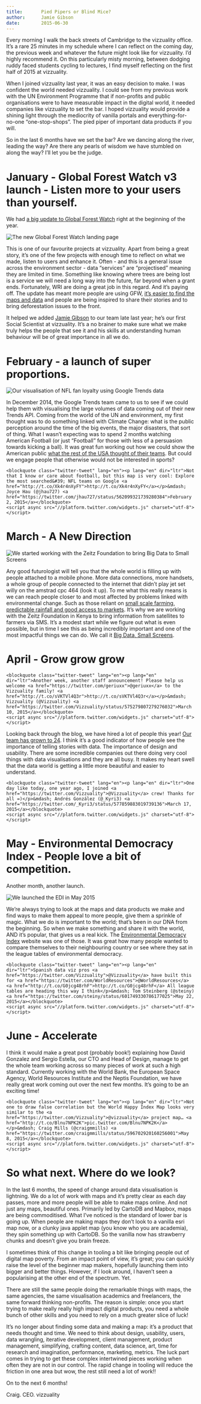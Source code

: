 ```yaml
---
title:       Pied Pipers or Blind Mice?
author:      Jamie Gibson
date:        2015-06-30
---
```


Every morning I walk the back streets of Cambridge to the vizzuality office. It’s a rare 25 minutes in my schedule where I can reflect on the coming day, the previous week and whatever the future might look like for vizzuality. I’d highly recommend it. On this particularly misty morning, between dodging ruddy faced students cycling to lectures, I find myself reflecting on the first half of 2015 at vizzuality.

When I joined vizzuality last year, it was an easy decision to make. I was confident the world needed vizzuality. I could see from my previous work with the UN Environment Programme that if non-profits and public organisations were to have measurable impact in the digital world, it needed companies like vizzuality to set the bar. I hoped vizzuality would provide a shining light through the mediocrity of vanilla portals and everything-for-no-one “one-stop-shops”. The pied piper of important data products if you will.

So in the last 6 months have we set the bar? Are we dancing along the river, leading the way? Are there any pearls of wisdom we have stumbled on along the way? I’ll let you be the judge. 

# January - Global Forest Watch v3 launch - Listen more to your users than yourself.

We had <a href="http://bit.ly/1C0LPwZ">a big update to Global Forest Watch</a> right at the beginning of the year.

![The new Global Forest Watch landing page](/assets/images/posts/51_a.png)

This is one of our favourite projects at vizzuality. Apart from being a great story, it’s one of the few projects with enough time to reflect on what we made, listen to users and enhance it. Often - and this is a general issue across the environment sector - data “services” are “projectised” meaning they are limited in time. Something like knowing where trees are being lost is a service we will need a long way into the future, far beyond when a grant ends. Fortunately, WRI are doing a great job in this regard. And it’s paying off. The update has meant more people are using GFW, <a href="http://bit.ly/1BPWz4x">it’s easier to find the maps and data</a> and people are being inspired to share their stories and to bring deforestation issues to the front. 

It helped we added <a href="www.vizzuality.com/about/jamie-gibson">Jamie Gibson</a> to our team late last year; he’s our first Social Scientist at vizzuality. It’s a no brainer to make sure what we make truly helps the people that see it and his skills at understanding human behaviour will be of great importance in all we do.

# February - a launch of super proportions.

![Our visualisation of NFL fan loyalty using Google Trends data](/assets/images/projects/GoogleTrends-high1.jpg)

In December 2014, the Google Trends team came to us to see if we could help them with visualising the large volumes of data coming out of their new Trends API. Coming from the world of the UN and environment, my first thought was to do something linked with Climate Change: what is the public perception around the time of the big events, the major disasters, that sort of thing. What I wasn’t expecting was to spend 2 months watching American Football (or just “Football” for those with less of a persuasion towards kicking a ball). It was great fun working out how we could show the American public <a href="http://bit.ly/1Kqzfco">what the rest of the USA thought of their teams</a>. But could we engage people that otherwise would not be interested in sports?

```
<blockquote class="twitter-tweet" lang="en"><p lang="en" dir="ltr">Not that I know or care about football, but this map is very cool: Explore the most searched&#39; NFL teams on Google <a href="http://t.co/Xk4r4nXyFY">http://t.co/Xk4r4nXyFY</a></p>&mdash; Joyce Hau (@jhau727) <a href="https://twitter.com/jhau727/status/562099321739280384">February 2, 2015</a></blockquote>
<script async src="//platform.twitter.com/widgets.js" charset="utf-8"></script>
```

# March - A New Direction

![We started working with the Zeitz Foundation to bring Big Data to Small Screens](/assets/images/posts/69_a.jpg)

Any good futurologist will tell you that the whole world is filling up with people attached to a mobile phone. More data connections, more handsets, a whole group of people connected to the internet that didn’t play jet set willy on the amstrad cpc 464 (look it up). To me what this really means is we can reach people closer to and most affected by problems linked with environmental change. Such as those reliant on <a href="http://bit.ly/ThoughtforFood">small scale farming, predictable rainfall and good access to markets</a>. It’s why we are working with the Zeitz Foundation in Kenya to bring information from satellites to farmers via SMS. It’s a modest start while we figure out what is even possible, but in time I see this as being incredibly important and one of the most impactful things we can do. We call it <a href="http://bit.ly/1NyZMHz">Big Data, Small Screens</a>.

# April - Grow grow grow

```
<blockquote class="twitter-tweet" lang="en"><p lang="en" dir="ltr">Another week, another staff announcement! Please help us welcome <a href="https://twitter.com/geriuxx">@geriuxx</a> to the Vizzuality family! <a href="http://t.co/sVKTVl4Q3r">http://t.co/sVKTVl4Q3r</a></p>&mdash; Vizzuality (@Vizzuality) <a href="https://twitter.com/Vizzuality/status/575279807279276032">March 10, 2015</a></blockquote>
<script async src="//platform.twitter.com/widgets.js" charset="utf-8"></script>
```
Looking back through the blog, we have hired a lot of people this year! <a href="http://bit.ly/1em3h83">Our team has grown to 24</a>. I think it’s a good indicator of how people see the importance of telling stories with data. The importance of design and usability. There are some incredible companies out there doing very cool things with data visualisations and they are all busy. It makes my heart swell that the data world is getting a little more beautiful and easier to understand.
```
<blockquote class="twitter-tweet" lang="en"><p lang="en" dir="ltr">One day like today, one year ago, I joined <a href="https://twitter.com/Vizzuality">@Vizzuality</a> crew! Thanks for all =)</p>&mdash; Andrés González (@_Kyri3) <a href="https://twitter.com/_Kyri3/status/577859883019739136">March 17, 2015</a></blockquote>
<script async src="//platform.twitter.com/widgets.js" charset="utf-8"></script>
```
# May - Environmental Democracy Index - People love a bit of competition.

Another month, another launch.

![We launched the EDI in May 2015](/assets/images/projects/EDI_high1.png)

We’re always trying to look at the maps and data products we make and find ways to make them appeal to more people, give them a sprinkle of magic. What we do is important to the world; that’s been in our DNA from the beginning. So when we make something and share it with the world, AND it’s popular, that gives us a real kick. The <a href="http://bit.ly/1Nz0If7">Environmental Democracy Index</a> website was one of those. It was great how many people wanted to compare themselves to their neighbouring country or see where they sat in the league tables of environmental democracy. 

```
<blockquote class="twitter-tweet" lang="en"><p lang="en" dir="ltr">Spanish data viz pros <a href="https://twitter.com/Vizzuality">@Vizzuality</a> have built this for <a href="https://twitter.com/WorldResources">@WorldResources</a> <a href="http://t.co/G0jcg48rhF">http://t.co/G0jcg48rhF</a> All league tables are heading this way I think</p>&mdash; Tom Steinberg (@steiny) <a href="https://twitter.com/steiny/status/601749330786177025">May 22, 2015</a></blockquote>
<script async src="//platform.twitter.com/widgets.js" charset="utf-8"></script>
```

# June - Accelerate

I think it would make a great post (probably book!) explaining how David Gonzalez and Sergio Estella, our CTO and Head of Design, manage to get the whole team working across so many pieces of work at such a high standard. Currently working with the World Bank, the European Space Agency, World Resources Institute and the Neptis Foundation, we have really great work coming out over the next few months. It’s going to be an exciting time!

```
<blockquote class="twitter-tweet" lang="en"><p lang="en" dir="ltr">Not one to draw false correlation but the World Happy Index Map looks very similar to the <a href="https://twitter.com/Vizzuality">@vizzuality</a> project map… <a href="http://t.co/Blnu7NPK2K">pic.twitter.com/Blnu7NPK2K</a></p>&mdash; Craig Mills (@craigmmills) <a href="https://twitter.com/craigmmills/status/596702920160256001">May 8, 2015</a></blockquote>
<script async src="//platform.twitter.com/widgets.js" charset="utf-8"></script>
```

# So what next. Where do we look?

In the last 6 months, the speed of change around data visualisation is lightning. We do a lot of work with maps and it’s pretty clear as each day passes, more and more people will be able to make maps online. And not just any maps, beautiful ones. Primarily led by CartoDB and Mapbox, maps are being commoditised. What I’ve noticed is the standard of lower bar is going up. When people are making maps they don’t look to a vanilla esri map now, or a clunky java applet map (you know who you are academia), they spin something up with CartoDB. So the vanilla now has strawberry chunks and doesn’t give you brain freeze.

I sometimes think of this change in tooling a bit like bringing people out of digital map poverty. From an impact point of view, it’s great; you can quickly raise the level of the beginner map makers, hopefully launching them into bigger and better things. However, if I look around, I haven’t seen a popularising at the other end of the spectrum. Yet. 

There are still the same people doing the remarkable things with maps, the same agencies, the same visualisation academics and freelancers, the same forward thinking non-profits. The reason is simple: once you start trying to make really really high impact digital products, you need a whole bunch of other skills and you need to rely on a much greater slice of luck! 

It’s no longer about finding some data and making a map: it’s a product that needs thought and time. We need to think about design, usability, users, data wrangling, iterative development, client management, product management, simplifying, crafting content, data science, art, time for research and imagination, performance, marketing, metrics. The luck part comes in trying to get these complex intertwined pieces working when often they are not in our control. The rapid change in tooling will reduce the friction in one area but wow, the rest still need a lot of work!! 

On to the next 6 months!

Craig.
CEO.
vizzuality
